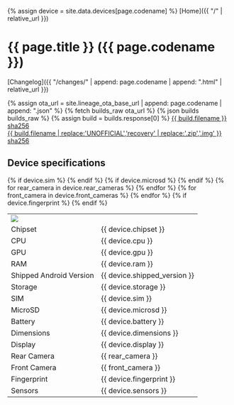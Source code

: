 {% assign device = site.data.devices[page.codename] %}
[Home]({{ "/" | relative_url }})

# {{ page.title }} ({{ page.codename }})

[Changelog]({{ "/changes/" | append: page.codename | append: ".html" | relative_url }})  

{% assign ota_url = site.lineage_ota_base_url | append: page.codename | append: ".json" %}
{% fetch builds_raw ota_url %}
{% json builds builds_raw %}
{% assign build = builds.response[0] %}
<a href="{{ build.url }}">{{ build.filename }}</a>
<br>
<a href="{{ build.url }}.sha256">sha256</a>
<br>
<a href="{{ build.url | replace:'UNOFFICIAL','recovery' | replace:'.zip','.img' }}">{{ build.filename | replace:'UNOFFICIAL','recovery' | replace:'.zip','.img' }}</a>
<br>
<a href="{{ build.url | replace:'UNOFFICIAL','recovery' | replace:'.zip','.img' }}.sha256">sha256</a>

## Device specifications

<table>
    <tbody>
        <tr>
            <td align="left" colspan="2"><img src="{{ "/images/" | append: page.codename | append: ".png" | relative_url}}" style="max-height: 500px"></td>
        </tr>
        <tr>
            <td align="left">Chipset</td>
            <td align="left">{{ device.chipset }}</td>
        </tr>
        <tr>
            <td align="left">CPU</td>
            <td align="left">{{ device.cpu }}</td>
        </tr>
        <tr>
            <td align="left">GPU</td>
            <td align="left">{{ device.gpu }}</td>
        </tr>
        <tr>
            <td align="left">RAM</td>
            <td align="left">{{ device.ram }}</td>
        </tr>
        <tr>
            <td align="left">Shipped Android Version</td>
            <td align="left">{{ device.shipped_version }}</td>
        </tr>
        <tr>
            <td align="left">Storage</td>
            <td align="left">{{ device.storage }}</td>
        </tr>
{% if device.sim %}
        <tr>
            <td align="left">SIM</td>
            <td align="left">{{ device.sim }}</td>
        </tr>
{% endif %}
{% if device.microsd %}
        <tr>
            <td align="left">MicroSD</td>
            <td align="left">{{ device.microsd }}</td>
        </tr>
{% endif %}
        <tr>
            <td align="left">Battery</td>
            <td align="left">{{ device.battery }}</td>
        </tr>
        <tr>
            <td align="left">Dimensions</td>
            <td align="left">{{ device.dimensions }}</td>
        </tr>
        <tr>
            <td align="left">Display</td>
            <td align="left">{{ device.display }}</td>
        </tr>
{% for rear_camera in device.rear_cameras %}
        <tr>
            <td align="left">Rear Camera</td>
            <td align="left">{{ rear_camera }}</td>
        </tr>
{% endfor %}
{% for front_camera in device.front_cameras %}
        <tr>
            <td align="left">Front Camera</td>
            <td align="left">{{ front_camera }}</td>
        </tr>
{% endfor %}
{% if device.fingerprint %}
        <tr>
            <td align="left">Fingerprint</td>
            <td align="left">{{ device.fingerprint }}</td>
        </tr>
{% endif %}
        <tr>
            <td align="left">Sensors</td>
            <td align="left">{{ device.sensors }}</td>
        </tr>
    </tbody>
</table>
